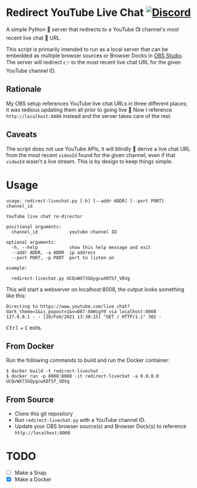 # Redirect YouTube Live Chat [![Discord](https://img.shields.io/discord/712850672223125565?color=0C306A&label=WimpysWorld%20Discord&logo=Discord&logoColor=ffffff&style=flat-square)](https://discord.gg/KcEGTDEhZK)

A simple Python 🐍 server that redirects to a YouTube 📺 channel's most recent
live chat 💬 URL.

This script is primarily intended to run as a local server that can be embedded
as multiple browser sources or Browser Docks in [OBS Studio](https://obsproject.com/).
The server will redirect 👉 to the most recent live chat URL for the given
YouTube channel ID.

## Rationale

My OBS setup references YouTube live chat URLs in three different places; it was
tedious updating them all prior to going live 📡 Now I reference `http://localhost:8008`
instead and the server takes care of the rest.

## Caveats

The script does not use YouTube APIs, it will blindly 🙈 derive a live chat URL
from the most recent `videoId` found for the given channel; even if that `videoId`
wasn't a live stream. This is by design to keep things simple.

# Usage

```
usage: redirect-livechat.py [-h] [--addr ADDR] [--port PORT] channel_id

YouTube live chat re-director

positional arguments:
  channel_id            youtube channel ID

optional arguments:
  -h, --help            show this help message and exit
  --addr ADDR, -a ADDR  ip address
  --port PORT, -p PORT  port to listen on

example:

  redirect-livechat.py UCQvWX73GQygcwXOTSf_VDVg
```

This will start a webserver on localhost:8008, the output looks something like this:

```
Directing to https://www.youtube.com/live_chat?dark_theme=1&is_popout=1&v=D87-XmWigY0 via localhost:8008
127.0.0.1 - - [18/Feb/2021 13:30:15] "GET / HTTP/1.1" 302 -
```

<kbd>Ctrl</kbd> + <kbd>C</kbd> exits.

## From Docker

Run the following commands to build and run the Docker container:

```console
$ docker build -t redirect-livechat .
$ docker run -p 8008:8008 -it redirect-livechat -a 0.0.0.0 UCQvWX73GQygcwXOTSf_VDVg
```

## From Source

  * Clone this git repository
  * Run `redirect-livechat.py` with a YouTube channel ID.
  * Update your OBS browser source(s) and Browser Dock(s) to reference `http://localhost:8008`

# TODO

  - [ ] Make a Snap
  - [x] Make a Docker
